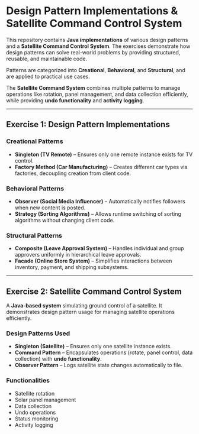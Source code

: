 # Design Pattern Implementations & Satellite Command Control System

This repository contains **Java implementations** of various design patterns and a **Satellite Command Control System**. The exercises demonstrate how design patterns can solve real-world problems by providing structured, reusable, and maintainable code.  

Patterns are categorized into **Creational**, **Behavioral**, and **Structural**, and are applied to practical use cases.  

The **Satellite Command System** combines multiple patterns to manage operations like rotation, panel management, and data collection efficiently, while providing **undo functionality** and **activity logging**.

---

## Exercise 1: Design Pattern Implementations

### Creational Patterns
- **Singleton (TV Remote)** – Ensures only one remote instance exists for TV control.  
- **Factory Method (Car Manufacturing)** – Creates different car types via factories, decoupling creation from client code.  

### Behavioral Patterns
- **Observer (Social Media Influencer)** – Automatically notifies followers when new content is posted.  
- **Strategy (Sorting Algorithms)** – Allows runtime switching of sorting algorithms without changing client code.  

### Structural Patterns
- **Composite (Leave Approval System)** – Handles individual and group approvers uniformly in hierarchical leave approvals.  
- **Facade (Online Store System)** – Simplifies interactions between inventory, payment, and shipping subsystems.  

---

## Exercise 2: Satellite Command Control System

A **Java-based system** simulating ground control of a satellite. It demonstrates design pattern usage for managing satellite operations efficiently.

### Design Patterns Used
- **Singleton (Satellite)** – Ensures only one satellite instance exists.  
- **Command Pattern** – Encapsulates operations (rotate, panel control, data collection) with **undo functionality**.  
- **Observer Pattern** – Logs satellite state changes automatically to file.  

### Functionalities
- Satellite rotation  
- Solar panel management  
- Data collection  
- Undo operations  
- Status monitoring  
- Activity logging
